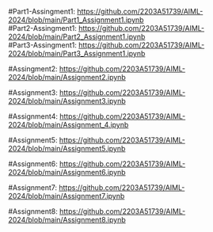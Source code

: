 #Part1-Assingment1: https://github.com/2203A51739/AIML-2024/blob/main/Part1_Assignment1.ipynb      
#Part2-Assingment1: https://github.com/2203A51739/AIML-2024/blob/main/Part2_Assignment1.ipynb  
#Part3-Assingment1: https://github.com/2203A51739/AIML-2024/blob/main/Part3_Assignment1.ipynb

#Assingment2: https://github.com/2203A51739/AIML-2024/blob/main/Assignment2.ipynb

#Assignment3: https://github.com/2203A51739/AIML-2024/blob/main/Assignment3.ipynb

#Assignment4: https://github.com/2203A51739/AIML-2024/blob/main/Assignment_4.ipynb

#Assignment5: https://github.com/2203A51739/AIML-2024/blob/main/Assignment5.ipynb

#Assignment6: https://github.com/2203A51739/AIML-2024/blob/main/Assignment6.ipynb

#Assignment7: https://github.com/2203A51739/AIML-2024/blob/main/Assignment7.ipynb

#Assignment8: https://github.com/2203A51739/AIML-2024/blob/main/Assignment8.ipynb
